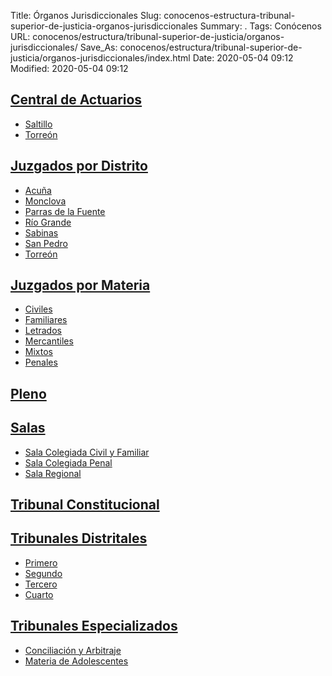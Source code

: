 Title: Órganos Jurisdiccionales
Slug: conocenos-estructura-tribunal-superior-de-justicia-organos-jurisdiccionales
Summary: .
Tags: Conócenos
URL: conocenos/estructura/tribunal-superior-de-justicia/organos-jurisdiccionales/
Save_As: conocenos/estructura/tribunal-superior-de-justicia/organos-jurisdiccionales/index.html
Date: 2020-05-04 09:12
Modified: 2020-05-04 09:12


## [Central de Actuarios](central-de-actuarios/)

* [Saltillo](central-de-actuarios/saltillo/)
* [Torreón](central-de-actuarios/torreon/)

## [Juzgados por Distrito](juzgados-por-distrito/)

* [Acuña](juzgados-por-distrito/acuna/)
* [Monclova](juzgados-por-distrito/moclova/)
* [Parras de la Fuente](juzgados-por-distrito/parras-de-la-fuente/)
* [Río Grande](juzgados-por-distrito/rio-grande/)
* [Sabinas](juzgados-por-distrito/sabinas/)
* [San Pedro](juzgados-por-distrito/san-pedro/)
* [Torreón](juzgados-por-distrito/torreon/)

## [Juzgados por Materia](juzgados-por-materia/)

* [Civiles](juzgados-por-materia/civiles/)
* [Familiares](juzgados-por-materia/familiares/)
* [Letrados](juzgados-por-materia/letrados/)
* [Mercantiles](juzgados-por-materia/mercantiles/)
* [Mixtos](juzgados-por-materia/mixtos/)
* [Penales](juzgados-por-materia/penales/)

## [Pleno](pleno/)

## [Salas](salas/)

* [Sala Colegiada Civil y Familiar](salas/sala-colegiada-cicil-y-familiar/)
* [Sala Colegiada Penal](salas/sala-colegiada-penal/)
* [Sala Regional](salas/sala-regional/)

## [Tribunal Constitucional](tribunal-constitucional/)

## [Tribunales Distritales](tribunales-distritales/)

* [Primero](tribunales-distritales/primero/)
* [Segundo](tribunales-distritales/segundo/)
* [Tercero](tribunales-distritales/tercero/)
* [Cuarto](tribunales-distritales/cuarto/)

## [Tribunales Especializados](tribunales-especializados/)

* [Conciliación y Arbitraje](tribunales-especializados/conciliacion-y-arbitraje/)
* [Materia de Adolescentes](tribunales-especializados/materia-de-adolescentes/)




